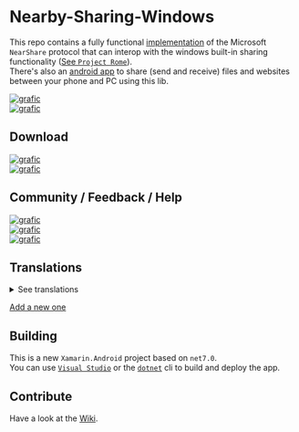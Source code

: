 # Nearby-Sharing-Windows
This repo contains a fully functional [implementation](ShortDev.Microsoft.ConnectedDevices.NearShare/) of the Microsoft `NearShare` protocol that can interop with the windows built-in sharing functionality ([See `Project Rome`]( https://github.com/microsoft/project-rome)).   
There's also an [android app](Nearby%20Sharing%20Windows/) to share (send and receive) files and websites between your phone and PC using this lib.

[![grafic](https://img.shields.io/static/v1?style=for-the-badge&labelColor=212225&logoColor=fff&color=37393E&label=GitHub&message=Source-Code&logo=GitHub)](https://github.com/ShortDevelopment/Nearby-Sharing-Windows/)   
[![grafic](https://img.shields.io/static/v1?style=for-the-badge&labelColor=212225&logoColor=fff&color=EA4AAA&label=GitHub&message=Support&logo=github-sponsors)](https://github.com/sponsors/ShortDevelopment)

## Download
[![grafic](https://img.shields.io/static/v1?style=for-the-badge&labelColor=212225&logoColor=fff&color=green&label=PlayStore&message=Stable&logo=google-play)](https://play.google.com/store/apps/details?id=de.shortdev.nearby_sharing_windows)   
[![grafic](https://img.shields.io/static/v1?style=for-the-badge&labelColor=212225&logoColor=fff&color=yellow&label=PlayStore&message=Preview&logo=google-play)](https://play.google.com/apps/testing/de.shortdev.nearby_sharing_windows)

## Community / Feedback / Help
[![grafic](https://img.shields.io/static/v1?style=for-the-badge&labelColor=212225&logoColor=fff&color=37393E&label=FAQ&message=Open&logo=GitHubPages)](https://nearshare.shortdev.de/docs/FAQ)    
[![grafic](https://img.shields.io/static/v1?style=for-the-badge&labelColor=212225&logoColor=fff&color=37393E&label=Setup&message=Windows&logo=windows)](https://nearshare.shortdev.de/docs/setup)    
[![grafic](https://img.shields.io/static/v1?style=for-the-badge&labelColor=212225&logoColor=fff&color=37393E&label=Discord&message=Join&logo=discord)](https://discord.gg/ArFA3Nymr2)

## Translations

<details>
 <summary>See translations</summary>
 
 - German
 - Spanish
 - Russian
 - Ukrainian
 - Chinese (Simplified)
 - French
 - Romanian
 - Polish
 
</details>

[Add a new one](https://github.com/ShortDevelopment/Nearby-Sharing-Windows/wiki/Contributing#add-translation)

## Building
This is a new `Xamarin.Android` project based on `net7.0`.   
You can use [`Visual Studio`](https://visualstudio.microsoft.com/de/) or the [`dotnet`](https://dotnet.microsoft.com/en-us/download) cli to build and deploy the app.

## Contribute
Have a look at the [Wiki](https://github.com/ShortDevelopment/Nearby-Sharing-Windows/wiki/Contributing).
